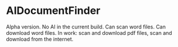 # AIDocumentFinder
Alpha version.
No AI in the current build.
Can scan word files.
Can download word files.
In work: scan and download pdf files, scan and download from the internet.
